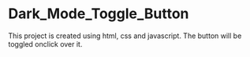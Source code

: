 # Dark_Mode_Toggle_Button
This project is created using html, css and javascript. The button will be toggled onclick over it.
